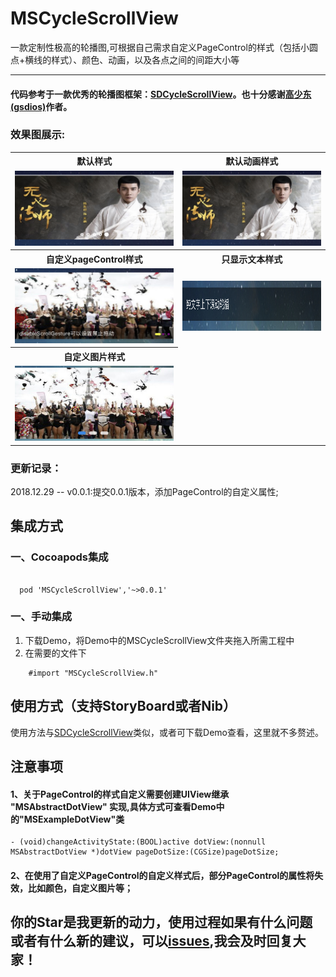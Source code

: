 # MSCycleScrollView
一款定制性极高的轮播图,可根据自己需求自定义PageControl的样式（包括小圆点+横线的样式）、颜色、动画，以及各点之间的间距大小等

---

#### 代码参考于一款优秀的轮播图框架：[SDCycleScrollView](https://github.com/gsdios/SDCycleScrollView.git)。也十分感谢[高少东(gsdios)](https://github.com/gsdios)作者。

### 效果图展示:

<table>
<tr>
<th>默认样式</th>
<th>默认动画样式</th>
</tr>
<tr>
<td><img src="https://github.com/lztbwlkj/MSCycleScrollView/blob/master/images/IMG_0568.jpg" width="400" height="120"></td>
<td><img src="https://github.com/lztbwlkj/MSCycleScrollView/blob/master/images/IMG_0568.jpg" width="400" height="120"></td>
</tr>
<tr>
<th>自定义pageControl样式</th>
<th>只显示文本样式</th>
</tr>
<tr>
<td><img src="https://github.com/lztbwlkj/MSCycleScrollView/blob/master/images/IMG_0569.jpg" width="400" height="120"></td>
<td><img src="https://github.com/lztbwlkj/MSCycleScrollView/blob/master/images/IMG_0571.jpg" width="400" height="80"></td>
</tr> 
<tr>
<th>自定义图片样式</th>
</tr>
<tr>
<td><img src="https://github.com/lztbwlkj/MSCycleScrollView/blob/master/images/IMG_0570.jpg" width="400" height="120"></td>
</tr> 
</table>

### 更新记录：
2018.12.29 -- v0.0.1:提交0.0.1版本，添加PageControl的自定义属性;


## 集成方式

### 一、Cocoapods集成

```objc

  pod 'MSCycleScrollView','~>0.0.1'

```
### 一、手动集成
1. 下载Demo，将Demo中的MSCycleScrollView文件夹拖入所需工程中
2. 在需要的文件下

```objc
    #import "MSCycleScrollView.h"
```

## 使用方式（支持StoryBoard或者Nib）
使用方法与[SDCycleScrollView](https://github.com/gsdios/SDCycleScrollView.git)类似，或者可下载Demo查看，这里就不多赘述。


## 注意事项
#### 1、关于PageControl的样式自定义需要创建UIView继承 "MSAbstractDotView" 实现,具体方式可查看Demo中的"MSExampleDotView"类

```objc
- (void)changeActivityState:(BOOL)active dotView:(nonnull MSAbstractDotView *)dotView pageDotSize:(CGSize)pageDotSize;
```

#### 2、在使用了自定义PageControl的自定义样式后，部分PageControl的属性将失效，比如颜色，自定义图片等；


## 你的Star是我更新的动力，使用过程如果有什么问题或者有什么新的建议，可以[issues](https://github.com/lztbwlkj/MSCycleScrollView/issues/new),我会及时回复大家！